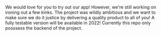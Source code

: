 We would love for you to try out our app! However, we're still working on ironing out a few kinks.
The project was wildly ambitious and we want to make sure we do it justice by delivering a quality product to all of you!
A fully testable version will be available in 2022!
Currently this repo only posssess the backend of the project.
